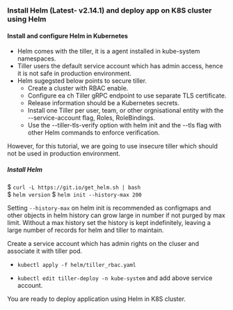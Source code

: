 ### Install Helm (Latest-  v2.14.1) and deploy app on K8S cluster using Helm

#### Install and configure Helm in Kubernetes

- Helm comes with the tiller, it is a agent installed in kube-system namespaces. 
- Tiller users the default service account which has admin access, hence it is not safe in production environment. 
- Helm sugegsted below points to secure tiller. 
    - Create a cluster with RBAC enable. 
    - Configure ea ch Tiller gRPC endpoint to use separate TLS certificate. 
    - Release information should be a Kubernetes secrets. 
    - Install one Tiller per user, team, or other orgnisational entity with the --service-account flag, Roles, RoleBindings. 
    - Use the --tiller-tls-verify option with helm init and the --tls flag with other Helm commands to enforce verification.

However, for this tutorial, we are going to use insecure tiller which should not be used in production environment. 


##### Install Helm

$ `curl -L https://git.io/get_helm.sh | bash`  
$ `helm version`
$ `helm init --history-max 200`

Setting `--history-max` on helm init is recommended as configmaps and other objects in helm history can grow large in number if not purged by max limit. Without a max history set the history is kept indefinitely, leaving a large number of records for helm and tiller to maintain.

Create a service account which has admin rights on the cluser and associate it with tiller pod. 
- `kubectl apply -f helm/tiller_rbac.yaml`

- `kubectl edit tiller-deploy -n kube-system` and add above service account. 
 
You are ready to deploy application using Helm in K8S cluster.
